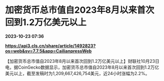# 加密货币总市值自2023年8月以来首次回到1.2万亿美元以上

**2023-10-23 07:36**

**https://api3.cls.cn/share/article/1492823?os=web&sv=7.7.5&app=CailianpressWeb**

【加密货币总市值自2023年8月以来首次回到1.2万亿美元以上】财联社10月23日电，据CoinGecko数据显示，加密货币总市值自2023年8月以来首次回到1.2万亿美元以上，截至发稿时为1,209,667,426,754美元，近24小时涨幅为2.2%。
